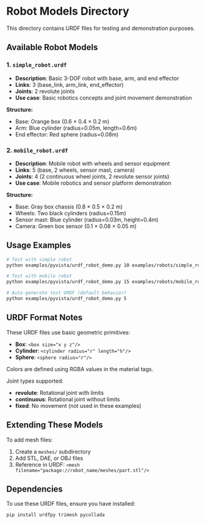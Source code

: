 # Robot Models Directory

This directory contains URDF files for testing and demonstration purposes.

## Available Robot Models

### 1. `simple_robot.urdf`
- **Description**: Basic 3-DOF robot with base, arm, and end effector
- **Links**: 3 (base_link, arm_link, end_effector)
- **Joints**: 2 revolute joints
- **Use case**: Basic robotics concepts and joint movement demonstration

**Structure:**
- Base: Orange box (0.6 × 0.4 × 0.2 m)
- Arm: Blue cylinder (radius=0.05m, length=0.6m)
- End effector: Red sphere (radius=0.08m)

### 2. `mobile_robot.urdf`
- **Description**: Mobile robot with wheels and sensor equipment
- **Links**: 5 (base, 2 wheels, sensor mast, camera)
- **Joints**: 4 (2 continuous wheel joints, 2 revolute sensor joints)
- **Use case**: Mobile robotics and sensor platform demonstration

**Structure:**
- Base: Gray box chassis (0.8 × 0.5 × 0.2 m)
- Wheels: Two black cylinders (radius=0.15m)
- Sensor mast: Blue cylinder (radius=0.03m, height=0.4m)
- Camera: Green box sensor (0.1 × 0.08 × 0.05 m)

## Usage Examples

```bash
# Test with simple robot
python examples/pyvista/urdf_robot_demo.py 10 examples/robots/simple_robot.urdf

# Test with mobile robot
python examples/pyvista/urdf_robot_demo.py 15 examples/robots/mobile_robot.urdf

# Auto-generate test URDF (default behavior)
python examples/pyvista/urdf_robot_demo.py 5
```

## URDF Format Notes

These URDF files use basic geometric primitives:
- **Box**: `<box size="x y z"/>`
- **Cylinder**: `<cylinder radius="r" length="h"/>`
- **Sphere**: `<sphere radius="r"/>`

Colors are defined using RGBA values in the material tags.

Joint types supported:
- **revolute**: Rotational joint with limits
- **continuous**: Rotational joint without limits
- **fixed**: No movement (not used in these examples)

## Extending These Models

To add mesh files:
1. Create a `meshes/` subdirectory
2. Add STL, DAE, or OBJ files
3. Reference in URDF: `<mesh filename="package://robot_name/meshes/part.stl"/>`

## Dependencies

To use these URDF files, ensure you have installed:
```bash
pip install urdfpy trimesh pycollada
```